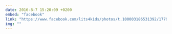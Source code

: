 ```yaml
---
date: 2016-8-7 15:20:09 +0200
embed: "facebook"
link: "https://www.facebook.com/lits4kids/photos/t.100003186531392/1779652742271063/?type=3&theater"
img: ""
---
```


